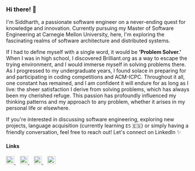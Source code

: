 ### Hi there! 👋

I'm Siddharth, a passionate software engineer on a never-ending quest for knowledge and innovation. Currently pursuing my Master of Software Engineering at Carnegie Mellon University, here, I'm exploring the fascinating realms of software architecture and distributed systems. 

If I had to define myself with a single word, it would be **'Problem Solver.'** When I was in high school, I discovered Brilliant.org as a way to escape the trying environment, and I would immerse myself in solving problems there. As I progressed to my undergraduate years, I found solace in preparing for and participating in coding competitions and ACM-ICPC. Throughout it all, one constant has remained, and I am confident it will endure for as long as I live: the sheer satisfaction I derive from solving problems, which has always been my cherished refuge. This passion has profoundly influenced my thinking patterns and my approach to any problem, whether it arises in my personal life or elsewhere.

If you're interested in discussing software engineering, exploring new projects, language acquisition (currently learning `ES` 🇪🇸) or simply having a friendly conversation, feel free to reach out! Let's connect on LinkedIn ✨

#### Links
<a href="https://www.linkedin.com/in/sidpy/">
    <img alt="Siddharth's LinkedIn" width="22px" src="https://cdn.simpleicons.org/linkedin" />
</a>
&nbsp;&nbsp; 
<a href="https://brilliant.org/profile/siddharth-7glmi8/">
    <img alt="Siddharth's Brilliant" width="22px" src="https://upload.wikimedia.org/wikipedia/commons/thumb/9/9e/Brilliant_%28website%29_Logo.svg/240px-Brilliant_%28website%29_Logo.svg.png" />
</a>
&nbsp;&nbsp; 
<a href="https://leetcode.com/sidb101/">
<img alt="Siddharth's LeetCode" width="22px" src="https://leetcode.com/_next/static/images/default_banner_logo-90cb5e77d853b670530efd537a90cdcc.svg" />
</a>   
&nbsp;&nbsp;
<a href="https://www.duolingo.com/profile/sidb101">
<img alt="Siddharth's Duolingo" width="22px" src="https://cdn.rcd.gg/PreMiD/websites/D/Duolingo/assets/logo.png" />
</a>  

<br />
<br />
